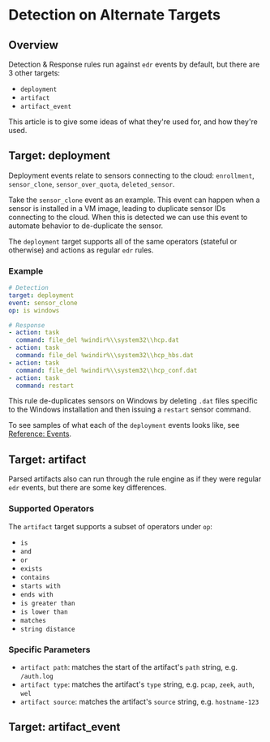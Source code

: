 # Detection on Alternate Targets

## Overview

Detection & Response rules run against `edr` events by default, but there are 3 other targets:
* `deployment`
* `artifact`
* `artifact_event`

This article is to give some ideas of what they're used for, and how they're used.

## Target: deployment

Deployment events relate to sensors connecting to the cloud: `enrollment`, `sensor_clone`, `sensor_over_quota`, `deleted_sensor`.

Take the `sensor_clone` event as an example. This event can happen when a sensor is installed in a VM image, leading to duplicate sensor IDs connecting to the cloud. When this is detected we can use this event to automate behavior to de-duplicate the sensor. 

The `deployment` target supports all of the same operators (stateful or otherwise) and actions as regular `edr` rules.

### Example

```yaml
# Detection
target: deployment
event: sensor_clone
op: is windows

# Response
- action: task
  command: file_del %windir%\\system32\\hcp.dat
- action: task
  command: file_del %windir%\\system32\\hcp_hbs.dat
- action: task
  command: file_del %windir%\\system32\\hcp_conf.dat
- action: task
  command: restart
```

This rule de-duplicates sensors on Windows by deleting `.dat` files specific to the Windows installation and then issuing a `restart` sensor command. 

To see samples of what each of the `deployment` events looks like, see [Reference: Events](https://doc.limacharlie.io/docs/documentation/ZG9jOjE5MzExMDQ-events#deployment-events).

## Target: artifact

Parsed artifacts also can run through the rule engine as if they were regular `edr` events, but there are some key differences. 

### Supported Operators

The `artifact` target supports a subset of operators under `op`:

*  `is`
* `and`
* `or`
* `exists`
* `contains`
* `starts with`
* `ends with`
* `is greater than`
* `is lower than`
* `matches`
* `string distance`

### Specific Parameters

* `artifact path`: matches the start of the artifact's `path` string, e.g. `/auth.log`
* `artifact type`: matches the artifact's `type` string, e.g. `pcap`, `zeek`, `auth`, `wel`
* `artifact source`: matches the artifact's `source` string, e.g. `hostname-123`


## Target: artifact_event

